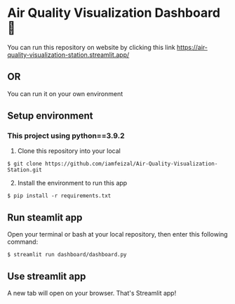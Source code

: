 # Air Quality Visualization Dashboard :leaves:
You can run this repository on website by clicking this link https://air-quality-visualization-station.streamlit.app/

## OR

You can run it on your own environment
## Setup environment
### This project using python==3.9.2
1. Clone this repository into your local
```
$ git clone https://github.com/iamfeizal/Air-Quality-Visualization-Station.git
```
2. Install the environment to run this app
```
$ pip install -r requirements.txt
```
## Run steamlit app
Open your terminal or bash at your local repository, then enter this following command:
```
$ streamlit run dashboard/dashboard.py
```
## Use streamlit app
A new tab will open on your browser. That's Streamlit app!